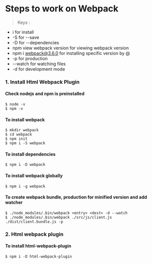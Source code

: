 # Steps to work on Webpack

> Keys : 

 * i for install 
 * -S for --save
 * -D for --dependencies
 * npm view webpack version for viewing webpack version
 * npm i webpack@3.6.0 for installing specific version by @
 * -p for production
 * --watch for watching files
 * -d for development mode

### 1. Install Html Webpack Plugin
#### Check nodejs and npm is preinstalled 
    $ node -v
    $ npm -v
    
#### To install webpack 
    $ mkdir webpack
    $ cd webpack
    $ npm init
    $ npm i -S webpack 
       
#### To install dependencies
    $ npm i -D webpack

#### To install webpack globally
    $ npm i -g webpack

#### To create webpack bundle, production for minified version and add watcher    
    $ ./node_modules/.bin/webpack <entry> <dest> -d --watch
    $ ./node_modules/.bin/webpack ./src/js/client.js ./dist/client.bundle.js -p

### 2. Html webpack plugin
#### To install html-webpack-plugin
    $ npm i -D html-webpack-plugin

